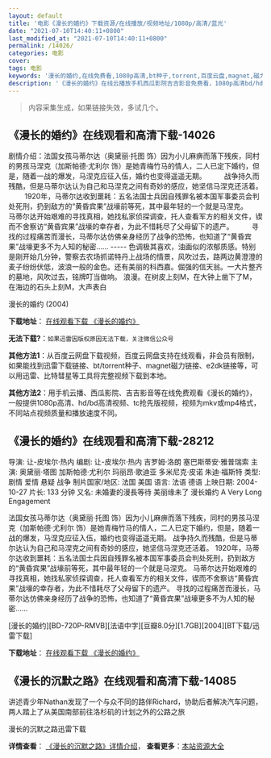 ```yaml
---
layout: default
title: '电影《漫长的婚约》下载资源/在线播放/视频地址/1080p/高清/蓝光'
date: "2021-07-10T14:40:11+0800"
last_modified_at: "2021-07-10T14:40:11+0800"
permalink: /14026/
categories: 电影
cover:
tags: 电影
keywords: '漫长的婚约,在线免费看,1080p高清,bt种子,torrent,百度云盘,magnet,磁力链,迅雷下载资源'
description: '《漫长的婚约》在线云播放手机西瓜影院吉吉影音免费看，1080p高清bd/hd未删减完整版和tc抢先枪版，mkv/mp4格式，附带bt/torrent种子、magnet/磁力链、百度云盘、网盘资源迅雷下载链接'
---
```


>内容采集生成，如果链接失效，多试几个。


## 《漫长的婚约》在线观看和高清下载-14026

剧情介绍：法国女孩马蒂尔达（奥黛丽·托图 饰）因为小儿麻痹而落下残疾，同村的男孩马涅克（加斯帕德·尤利尔 饰）是她青梅竹马的情人，二人已定下婚约，但是，随着一战的爆发，马涅克应征入伍，婚约也变得遥遥无期。  　　战争持久而残酷，但是马蒂尔达认为自己和马涅克之间有奇妙的感应，她坚信马涅克还活着。  　　1920年，马蒂尔达收到噩耗：五名法国士兵因自残罪名被本国军事委员会判处死刑，扔到敌方的“黄昏宾果”战壕前等死，其中最年轻的一个就是马涅克。  　　马蒂尔达开始艰难的寻找真相，她找私家侦探调查，托人查看军方的相关文件，锲而不舍察访“黄昏宾果”战壕的幸存者，为此不惜耗尽了父母留下的遗产。  　　寻找的过程痛苦而漫长，马蒂尔达仿佛亲身经历了战争的恐怖，也知道了“黄昏宾果”战壕更多不为人知的秘密…… ----- 色调极其喜欢，油画似的浓郁质感。特别是刚开始几分钟，警察去农场抓诺特丹上战场的情景，风吹过去，路两边黄澄澄的麦子纷纷伏低，波浪一般的金色。还有美丽的科西嘉。倔强的信天翁。一大片整齐的墓地，风吹过去，铭牌叮当做响。 浪漫。在树皮上刻M，在大钟上凿下了M，在海边的石头上刻M，大声表白


漫长的婚约 (2004)

**下载地址**： [在线观看下载 《漫长的婚约》](https://www.btbtdy.me/btdy/dy5469.html) 


**无法下载?**：`如果迅雷因版权原因无法下载，关注微信公众号 `

**其他方法1**：从百度云网盘下载视频，百度云网盘支持在线观看，非会员有限制，如果能找到迅雷下载链接、bt/torrent种子、magnet磁力链接、e2dk链接等，可以用迅雷、比特彗星等工具将完整视频下载到本地。

**其他方法2**：用手机云播、西瓜影院、吉吉影音等在线免费观看《漫长的婚约》，一般提供1080p高清、hd/bd高清视频、tc抢先版视频，视频为mkv或mp4格式，不同站点视频质量和播放速度不同。


## 《漫长的婚约》在线观看和高清下载-28212

导演: 让-皮埃尔·热内 编剧: 让-皮埃尔·热内 吉罗姆·洛朗 塞巴斯蒂安·雅普瑞索 主演: 奥黛丽·塔图 加斯帕德·尤利尔 玛丽昂·歌迪亚 多米尼克·皮诺 朱迪·福斯特 类型: 剧情 爱情 悬疑 战争 制片国家/地区: 法国 美国 语言: 法语 德语 上映日期: 2004-10-27 片长: 133 分钟 又名: 未婚妻的漫長等待 美丽缘未了 漫长婚约 A Very Long Engagement

法国女孩马蒂尔达（奥黛丽·托图 饰）因为小儿麻痹而落下残疾，同村的男孩马涅克（加斯帕德·尤利尔 饰）是她青梅竹马的情人，二人已定下婚约，但是，随着一战的爆发，马涅克应征入伍，婚约也变得遥遥无期。 战争持久而残酷，但是马蒂尔达认为自己和马涅克之间有奇妙的感应，她坚信马涅克还活着。 1920年，马蒂尔达收到噩耗：五名法国士兵因自残罪名被本国军事委员会判处死刑，扔到敌方的“黄昏宾果”战壕前等死，其中最年轻的一个就是马涅克。 马蒂尔达开始艰难的寻找真相，她找私家侦探调查，托人查看军方的相关文件，锲而不舍察访“黄昏宾果”战壕的幸存者，为此不惜耗尽了父母留下的遗产。 寻找的过程痛苦而漫长，马蒂尔达仿佛亲身经历了战争的恐怖，也知道了“黄昏宾果”战壕更多不为人知的秘密……


[漫长的婚约][BD-720P-RMVB][法语中字][豆瓣8.0分][1.7GB][2004][BT下载/迅雷下载]

**下载地址**： [在线观看下载 《漫长的婚约》](https://www.btdx8.com/torrent/a_very_long_engagement_2004.html) 


## 《漫长的沉默之路》在线观看和高清下载-14085

讲述青少年Nathan发现了一个与众不同的路伴Richard，协助后者解决汽车问题，两人踏上了从美国南部前往洛杉矶的计划之外的公路之旅


漫长的沉默之路迅雷下载

**详情查看**： [《漫长的沉默之路》详情介绍](/movie/14085/)， **查看更多**：[本站资源大全](/movie/t/all/)

